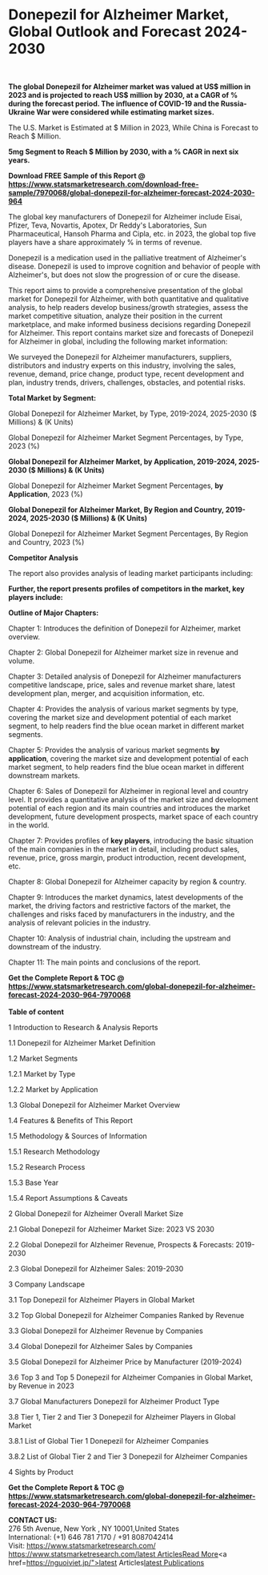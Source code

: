 <h1>Donepezil for Alzheimer Market, Global Outlook and Forecast 2024-2030</h1><br/><p><strong>The global Donepezil for Alzheimer market was valued at US$ million in 2023 and is projected to reach US$ million by 2030, at a <strong>CAGR</strong> of % during the forecast period. The influence of COVID-19 and the Russia-Ukraine War were considered while estimating market sizes.</strong></p><p>The U.S. Market is Estimated at $ Million in 2023, While China is Forecast to Reach $ Million.</p><p><strong>5mg Segment to Reach $ Million by 2030, with a % <strong>CAGR</strong> in next six years.</strong></p><p><strong>Download FREE Sample of this Report @ <a href="https://www.statsmarketresearch.com/download-free-sample/7970068/global-donepezil-for-alzheimer-forecast-2024-2030-964">https://www.statsmarketresearch.com/download-free-sample/7970068/global-donepezil-for-alzheimer-forecast-2024-2030-964</a></strong></p><p>The global key manufacturers of Donepezil for Alzheimer include Eisai, Pfizer, Teva, Novartis, Apotex, Dr Reddy's Laboratories, Sun Pharmaceutical, Hansoh Pharma and Cipla, etc. in 2023, the global top five players have a share approximately % in terms of revenue.</p><p>Donepezil is a medication used in the palliative treatment of Alzheimer's disease. Donepezil is used to improve cognition and behavior of people with Alzheimer's, but does not slow the progression of or cure the disease.</p><p>This report aims to provide a comprehensive presentation of the global market for Donepezil for Alzheimer, with both quantitative and qualitative analysis, to help readers develop business/growth strategies, assess the market competitive situation, analyze their position in the current marketplace, and make informed business decisions regarding Donepezil for Alzheimer. This report contains market size and forecasts of Donepezil for Alzheimer in global, including the following market information:</p><p>We surveyed the Donepezil for Alzheimer manufacturers, suppliers, distributors and industry experts on this industry, involving the sales, revenue, demand, price change, product type, recent development and plan, industry trends, drivers, challenges, obstacles, and potential risks.</p><p><strong>Total Market by Segment:</strong></p><p>Global Donepezil for Alzheimer Market, by Type, 2019-2024, 2025-2030 ($ Millions) & (K Units)</p><p>Global Donepezil for Alzheimer Market Segment Percentages, by Type, 2023 (%)</p><p><strong>Global Donepezil for Alzheimer Market, <strong>by Application</strong>, 2019-2024, 2025-2030 ($ Millions) & (K Units)</strong></p><p>Global Donepezil for Alzheimer Market Segment Percentages, <strong>by Application</strong>, 2023 (%)</p><p><strong>Global Donepezil for Alzheimer Market, By Region and Country, 2019-2024, 2025-2030 ($ Millions) & (K Units)</strong></p><p>Global Donepezil for Alzheimer Market Segment Percentages, By Region and Country, 2023 (%)</p><p><strong>Competitor Analysis</strong></p><p>The report also provides analysis of leading market participants including:</p><p><strong>Further, the report presents profiles of competitors in the market, <strong>key players</strong> include:</strong></p><p><strong>Outline of Major Chapters:</strong></p><p>Chapter 1: Introduces the definition of Donepezil for Alzheimer, market overview.</p><p>Chapter 2: Global Donepezil for Alzheimer market size in revenue and volume.</p><p>Chapter 3: Detailed analysis of Donepezil for Alzheimer manufacturers competitive landscape, price, sales and revenue market share, latest development plan, merger, and acquisition information, etc.</p><p>Chapter 4: Provides the analysis of various market segments by type, covering the market size and development potential of each market segment, to help readers find the blue ocean market in different market segments.</p><p>Chapter 5: Provides the analysis of various market segments <strong>by application</strong>, covering the market size and development potential of each market segment, to help readers find the blue ocean market in different downstream markets.</p><p>Chapter 6: Sales of Donepezil for Alzheimer in regional level and country level. It provides a quantitative analysis of the market size and development potential of each region and its main countries and introduces the market development, future development prospects, market space of each country in the world.</p><p>Chapter 7: Provides profiles of <strong>key players</strong>, introducing the basic situation of the main companies in the market in detail, including product sales, revenue, price, gross margin, product introduction, recent development, etc.</p><p>Chapter 8: Global Donepezil for Alzheimer capacity by region & country.</p><p>Chapter 9: Introduces the market dynamics, latest developments of the market, the driving factors and restrictive factors of the market, the challenges and risks faced by manufacturers in the industry, and the analysis of relevant policies in the industry.</p><p>Chapter 10: Analysis of industrial chain, including the upstream and downstream of the industry.</p><p>Chapter 11: The main points and conclusions of the report.</p><div><b>Get the Complete Report & TOC @ <a href="https://www.statsmarketresearch.com/global-donepezil-for-alzheimer-forecast-2024-2030-964-7970068">https://www.statsmarketresearch.com/global-donepezil-for-alzheimer-forecast-2024-2030-964-7970068</a></b></div><br><b>Table of content</b><p>1 Introduction to Research & Analysis Reports<br />
 
  1.1 Donepezil for Alzheimer Market Definition<br />
 
  1.2 Market Segments<br />
 
  1.2.1 Market by Type<br />
 
  1.2.2 Market by Application<br />
 
  1.3 Global Donepezil for Alzheimer Market Overview<br />
 
  1.4 Features & Benefits of This Report<br />
 
  1.5 Methodology & Sources of Information<br />
 
  1.5.1 Research Methodology<br />
 
  1.5.2 Research Process<br />
 
  1.5.3 Base Year<br />
 
  1.5.4 Report Assumptions & Caveats<br />
 
 2 Global Donepezil for Alzheimer Overall Market Size<br />
 
  2.1 Global Donepezil for Alzheimer Market Size: 2023 VS 2030<br />
 
  2.2 Global Donepezil for Alzheimer Revenue, Prospects & Forecasts: 2019-2030<br />
 
  2.3 Global Donepezil for Alzheimer Sales: 2019-2030<br />
 
 3 Company Landscape<br />
 
  3.1 Top Donepezil for Alzheimer Players in Global Market<br />
 
  3.2 Top Global Donepezil for Alzheimer Companies Ranked by Revenue<br />
 
  3.3 Global Donepezil for Alzheimer Revenue by Companies<br />
 
  3.4 Global Donepezil for Alzheimer Sales by Companies<br />
 
  3.5 Global Donepezil for Alzheimer Price by Manufacturer (2019-2024)<br />
 
  3.6 Top 3 and Top 5 Donepezil for Alzheimer Companies in Global Market, by Revenue in 2023<br />
 
  3.7 Global Manufacturers Donepezil for Alzheimer Product Type<br />
 
  3.8 Tier 1, Tier 2 and Tier 3 Donepezil for Alzheimer Players in Global Market<br />
 
  3.8.1 List of Global Tier 1 Donepezil for Alzheimer Companies<br />
 
  3.8.2 List of Global Tier 2 and Tier 3 Donepezil for Alzheimer Companies<br />
 
 4 Sights by Product<br><div><b>Get the Complete Report & TOC @ <a href="https://www.statsmarketresearch.com/global-donepezil-for-alzheimer-forecast-2024-2030-964-7970068">https://www.statsmarketresearch.com/global-donepezil-for-alzheimer-forecast-2024-2030-964-7970068</a></b></div></p> <b>CONTACT US:</b><br>276 5th Avenue, New York , NY 10001,United States<br>International: (+1) 646 781 7170 / +91 8087042414<br>Visit: <a href="https://www.statsmarketresearch.com/">https://www.statsmarketresearch.com/</a><br><a href="https://gyeongbokgung.com">https://www.statsmarketresearch.com/</a><a href="https://hallyeomaritime.com">latest Articles</a><a href="https://jingwansa.com">Read More</a><a href=https://nguoiviet.jp/">latest Articles</a><a href="https://www.intelmarketresearch.com/">latest Publications</a>